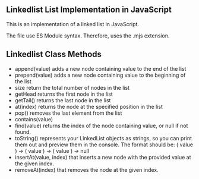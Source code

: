 ## Linkedlist List Implementation in JavaScript

This is an implementation of a linked list in JavaScript.

The file use ES Module syntax. Therefore, uses the .mjs extension.

## Linkedlist Class Methods

- append(value) adds a new node containing value to the end of the list
- prepend(value) adds a new node containing value to the beginning of the list
- size return the total number of nodes in the list
- getHead returns the first node in the list
- getTail() returns the last node in the list
- at(index) returns the node at the specified position in the list
- pop() removes the last element from the list
- contains(value)
- find(value) returns the index of the node containing value, or null if not found.
- toString() represents your LinkedList objects as strings, so you can print them out and preview them in the console.
  The format should be: ( value ) -> ( value ) -> ( value ) -> null
- insertAt(value, index) that inserts a new node with the provided value at the given index.
- removeAt(index) that removes the node at the given index.
